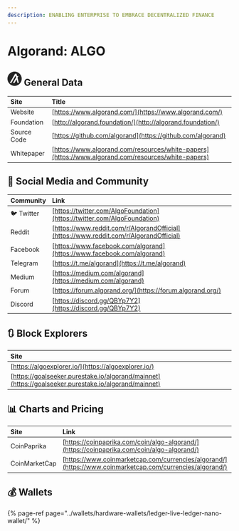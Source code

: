 ```yaml
---
description: ENABLING ENTERPRISE TO EMBRACE DECENTRALIZED FINANCE
---
```


# Algorand: ALGO

## ![](../.gitbook/assets/algo.png) General Data

| Site | Title |
| :--- | :--- |
| Website | [https://www.algorand.com/](https://www.algorand.com/) |
| Foundation | [http://algorand.foundation/](http://algorand.foundation/) |
| Source Code | [https://github.com/algorand](https://github.com/algorand) |
| Whitepaper | [https://www.algorand.com/resources/white-papers](https://www.algorand.com/resources/white-papers) |

## 🙋 Social Media and Community

| Community | Link |
| :--- | :--- |
| 🐦 Twitter | [https://twitter.com/AlgoFoundation](https://twitter.com/AlgoFoundation) |
| Reddit | [https://www.reddit.com/r/AlgorandOfficial](https://www.reddit.com/r/AlgorandOfficial) |
| Facebook | [https://www.facebook.com/algorand](https://www.facebook.com/algorand) |
| Telegram | [https://t.me/algorand](https://t.me/algorand) |
| Medium | [https://medium.com/algorand](https://medium.com/algorand) |
| Forum | [https://forum.algorand.org/](https://forum.algorand.org/) |
| Discord | [https://discord.gg/QBYp7Y2](https://discord.gg/QBYp7Y2) |

## 🔃 Block Explorers

| Site |
| :--- |
| [https://algoexplorer.io/](https://algoexplorer.io/) |
| [https://goalseeker.purestake.io/algorand/mainnet](https://goalseeker.purestake.io/algorand/mainnet) |

## 📊 Charts and Pricing

| Site | Link |
| :--- | :--- |
| CoinPaprika | [https://coinpaprika.com/coin/algo-algorand/](https://coinpaprika.com/coin/algo-algorand/) |
| CoinMarketCap | [https://www.coinmarketcap.com/currencies/algorand/](https://www.coinmarketcap.com/currencies/algorand/) |

## 💰 Wallets

{% page-ref page="../wallets/hardware-wallets/ledger-live-ledger-nano-wallet/" %}

